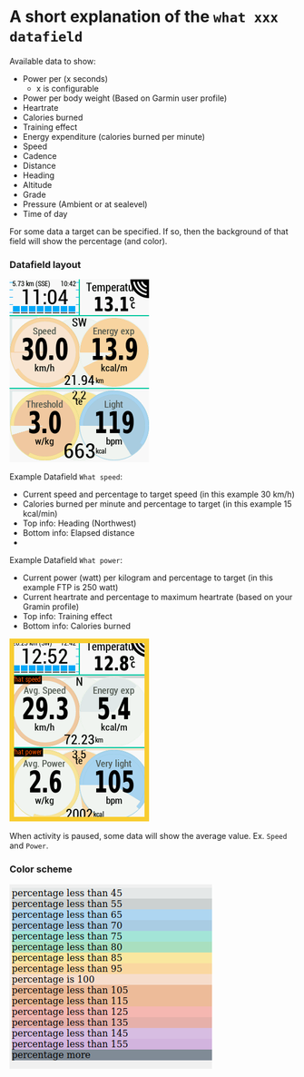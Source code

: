 # A short explanation of the `what xxx datafield`

Available data to show:
 - Power per (x seconds)
   - x is configurable
 - Power per body weight (Based on Garmin user profile)
 - Heartrate
 - Calories burned
 - Training effect
 - Energy expenditure (calories burned per minute)
 - Speed
 - Cadence
 - Distance
 - Heading
 - Altitude
 - Grade
 - Pressure (Ambient or at sealevel)
 - Time of day

For some data a target can be specified. If so, then the background of that field will show the percentage (and color).

### Datafield layout

![Layout](/documents/screenshots/3137.png "Large field layout")

Example Datafield `What speed`:

- Current speed and percentage to target speed (in this example 30 km/h)
- Calories burned per minute and percentage to target (in this example 15 kcal/min)
- Top info: Heading (Northwest)
- Bottom info: Elapsed distance
- 
Example Datafield `What power`:

- Current power (watt) per kilogram and percentage to target (in this example FTP is 250 watt)
- Current heartrate and percentage to maximum heartrate (based on your Gramin profile)
- Top info: Training effect
- Bottom info: Calories burned

![Layout](/documents/screenshots/9653.png "Activity paused")

When activity is paused, some data will show the average value. Ex. `Speed` and `Power`.

### Color scheme

![Percentage colors](/documents/percentagecolors.png "Color scheme")
